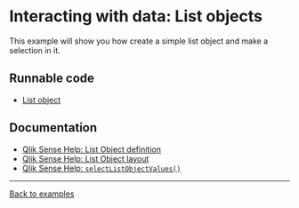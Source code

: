 # Interacting with data: List objects

This example will show you how create a simple list object and make a selection
in it.

## Runnable code

* [List object](./list-object.js)

## Documentation

* [Qlik Sense Help: List Object definition](https://help.qlik.com/en-US/sense-developer/Subsystems/EngineAPI/Content/GenericObject/PropertyLevel/ListObjectDef.htm)
* [Qlik Sense Help: List Object layout](https://help.qlik.com/en-US/sense-developer/Subsystems/EngineAPI/Content/GenericObject/LayoutLevel/ListObject.htm)
* [Qlik Sense Help: `selectListObjectValues()`](https://help.qlik.com/en-US/sense-developer/apis/EngineAPI/services-GenericObject-SelectListObjectValues.html)
---

[Back to examples](/examples/README.md#runnable-examples)
